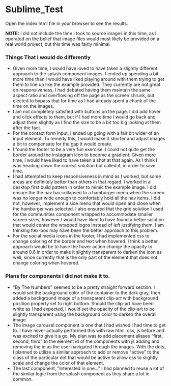 # Sublime_Test

<p> Open the index.html file in your browser to see the results.</p>

<p><b>NOTE:</b> I did not include the time I took to source images in this time, as I operated on the belief that image files would most likely be provided on a real world project, but this time was fairly minimal.</p>

<h3>Things That I would do differently</h3>
<ul>
  <li>Given more time, I would have loved to have taken a slightly different approach to the splash component images. I ended up spending a bit more time than I would have liked playing around with them trying to get them to line up like the example provided. They currently are not great on responsiveness, I had debated having them maintain the same aspect ratio and overflowing off the page as the screen shrunk, but elected to bypass that for time as I had already spent a chunk of the time on the images.</li>
  <li>I am not completely satisfied with buttons on the page. I did add hover and click effects to them, but if I had more time I would go back and adjust them slightly as I find the size to be a bit too big looking at them after the fact.</li>
  <li>For the contact form input, I ended up going with a fair bit wider of an input element. To remedy this, I would make it shorter and adjust images a bit to compensate for the gap it would create.</li>
  <li>I found the footer to be a very fun exercise. I could not quite get the border around the instagram icon to become a gradient. Given more time, I would have liked to have taken a shot at that again. As I think I was heading down the correct solution but called it, in order to save time.</li>
  <li>I had attempted to keep responsiveness in mind as I worked, but some areas are definitely better than others in that regard. I worked in a desktop first build pattern in order to mimic the example image. I did ensure the the nav bar collapsed to a hamburger menu when the screen was no longer wide enough to comfortably hold all  the nav items. I did not, however, implement a side menu that would open and close when the hamburger was selected. I also ensured that the grid solution I used for the communities component wrapped to accommodate smaller screen sizes, however I would have liked to have found a better solution that would center the wrapped logos instead of left justifying them. I am thinking flex-box may have been the better approach to this problem.</li>
  <li>For the social media icons in the footer, I had implemented css to change coloring of the border and text when hovered. I think a better approach would be to have the hover action change the opacity to around 0.6 in order to make it slightly transparent to darken the icon as well, since currently that is the only part of the element that does not change coloring when hovered.</li>
</ul>

<h3> Plans for components I did not make it to.</h3>

<ul>
  <li>"By The Numbers" seemed to be a pretty straight forward section. I would set the background color of the container to the dark gray, then added a background image of a transparent clip-art with background position property set to right bottom. Should the clip-art have been white as I had expected, I would set the opacity of the clip-art to be slightly transparent using the background color to darken the overall image.</li>
  <li>The image carousel component is one that I had wished I had time to get to. I have never actually performed this with raw html, css, js before and was excited to give it a go. My plan was to add placement aliases "first, second, third" to the element id of the components with js adding and removing the id as the user navigated through the images. With the dots, I planned to utilize a similar approach to add or remove "active" to the class of the particular dot that would be active to allow css to slightly scale and change the color of that element.</li>
  <li>The last component, "Interested in one..." I had planned to reuse a lot of the similar logic from the splash component as they share a lot in common. </li>
</ul>